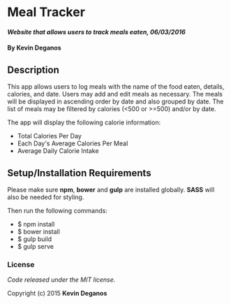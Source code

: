 # Meal Tracker

#### _Website that allows users to track meals eaten, 06/03/2016_

#### By Kevin Deganos

## Description

This app allows users to log meals with the name of the food eaten, details, calories, and date. Users may add and edit meals as necessary. The meals will be displayed in ascending order by date and also grouped by date. The list of meals may be filtered by calories (<500 or >=500) and/or by date.

The app will display the following calorie information:
 * Total Calories Per Day
 * Each Day's Average Calories Per Meal
 * Average Daily Calorie Intake

## Setup/Installation Requirements
 Please make sure **npm**, **bower** and **gulp** are installed globally. **SASS** will also be needed for styling.

 Then run the following commands:
* $ npm install
* $ bower install
* $ gulp build
* $ gulp serve

### License

*Code released under the MIT license.*

Copyright (c) 2015 **Kevin Deganos**
